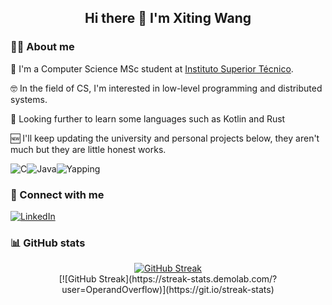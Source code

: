 <div align="center">
    <h2> Hi there 👋 I'm Xiting Wang
</div>

### 🙋‍♂️ About me
🏫 I'm a Computer Science MSc student at [Instituto Superior Técnico](https://tecnico.ulisboa.pt/). 

🤓 In the field of CS, I'm interested in low-level programming and distributed systems.

👀 Looking further to learn some languages such as Kotlin and Rust

🆕 I'll keep updating the university and personal projects below, they aren't much but they are little honest works.

![C](https://img.shields.io/badge/c-%2300599C.svg?style=for-the-badge&logo=c&logoColor=white)![Java](https://img.shields.io/badge/java-%23ED8B00.svg?style=for-the-badge&logo=openjdk&logoColor=white)![Yapping](https://img.shields.io/badge/%F0%9F%97%A3_yapping-badge?style=for-the-badge)


### 🤝 Connect with me
[![LinkedIn](https://img.shields.io/badge/LinkedIn-0077B5?style=for-the-badge&logo=linkedin&logoColor=white)](https://www.linkedin.com/in/xitingwang)


### 📊 GitHub stats
<div align="center">
    <a href="https://git.io/streak-stats"><img src="https://github-readme-streak-stats.herokuapp.com?user=OperandOverflow&theme=dark" alt="GitHub Streak" /></a>
    <br>
    [![GitHub Streak](https://streak-stats.demolab.com/?user=OperandOverflow)](https://git.io/streak-stats)
</div>


<!--
**OperandOverflow/OperandOverflow** is a ✨ _special_ ✨ repository because its `README.md` (this file) appears on your GitHub profile.

Here are some ideas to get you started:

- 🔭 I’m currently working on ...
- 🌱 I’m currently learning ...
- 👯 I’m looking to collaborate on ...
- 🤔 I’m looking for help with ...
- 💬 Ask me about ...
- 📫 How to reach me: ...
- 😄 Pronouns: ...
- ⚡ Fun fact: ...
-->
